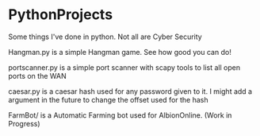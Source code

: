 # PythonProjects
Some things I've done in python. Not all are Cyber Security

Hangman.py is a simple Hangman game. See how good you can do!

portscanner.py is a simple port scanner with scapy tools to list all open ports on the WAN

caesar.py is a caesar hash used for any password given to it. I might add a argument in the future to change the offset used for the hash

FarmBot/ is a Automatic Farming bot used for AlbionOnline. (Work in Progress)
